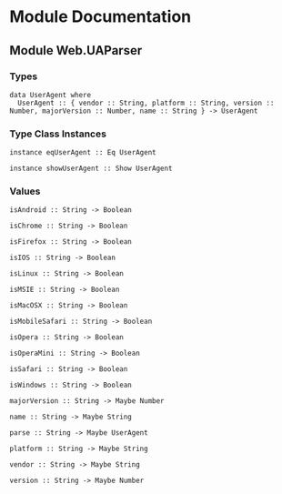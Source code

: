 # Module Documentation

## Module Web.UAParser

### Types

    data UserAgent where
      UserAgent :: { vendor :: String, platform :: String, version :: Number, majorVersion :: Number, name :: String } -> UserAgent


### Type Class Instances

    instance eqUserAgent :: Eq UserAgent

    instance showUserAgent :: Show UserAgent


### Values

    isAndroid :: String -> Boolean

    isChrome :: String -> Boolean

    isFirefox :: String -> Boolean

    isIOS :: String -> Boolean

    isLinux :: String -> Boolean

    isMSIE :: String -> Boolean

    isMacOSX :: String -> Boolean

    isMobileSafari :: String -> Boolean

    isOpera :: String -> Boolean

    isOperaMini :: String -> Boolean

    isSafari :: String -> Boolean

    isWindows :: String -> Boolean

    majorVersion :: String -> Maybe Number

    name :: String -> Maybe String

    parse :: String -> Maybe UserAgent

    platform :: String -> Maybe String

    vendor :: String -> Maybe String

    version :: String -> Maybe Number